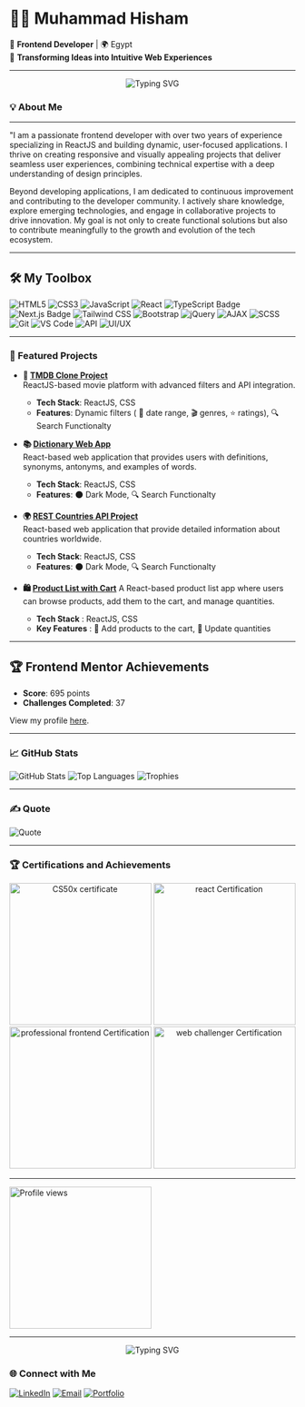 # 👨‍💻 Muhammad Hisham  

🚀 **Frontend Developer** | 🌍 Egypt  
🔎 **Transforming Ideas into Intuitive Web Experiences**  

---

<p align="center">
  <img src="https://readme-typing-svg.demolab.com?font=Fira+Code&weight=500&size=24&pause=1000&color=F75590&center=true&vCenter=true&width=435&lines=Hi+there!+👋;I'm+Mohamed+Hisham;A+Frontend+Developer" alt="Typing SVG" />
</p>

### 💡 About Me  

---

"I am a passionate frontend developer with over two years of experience specializing in ReactJS and building dynamic, user-focused applications. I thrive on creating responsive and visually appealing projects that deliver seamless user experiences, combining technical expertise with a deep understanding of design principles.

Beyond developing applications, I am dedicated to continuous improvement and contributing to the developer community. I actively share knowledge, explore emerging technologies, and engage in collaborative projects to drive innovation. My goal is not only to create functional solutions but also to contribute meaningfully to the growth and evolution of the   tech ecosystem.

---

## 🛠️ My Toolbox

![HTML5](https://img.shields.io/badge/HTML5-orange?style=for-the-badge&logo=html5&logoColor=white)
![CSS3](https://img.shields.io/badge/CSS3-blue?style=for-the-badge&logo=css3&logoColor=white)
![JavaScript](https://img.shields.io/badge/JavaScript-yellow?style=for-the-badge&logo=javascript&logoColor=white)
![React](https://img.shields.io/badge/React-61DAFB?style=for-the-badge&logo=react&logoColor=black)
![TypeScript Badge](https://img.shields.io/badge/TypeScript-007ACC?style=for-the-badge&logo=typescript&logoColor=white)
![Next.js Badge](https://img.shields.io/badge/Next.js-000000?style=for-the-badge&logo=next.js&logoColor=white)
![Tailwind CSS](https://img.shields.io/badge/TailwindCSS-38B2AC?style=for-the-badge&logo=tailwind-css&logoColor=white)
![Bootstrap](https://img.shields.io/badge/Bootstrap-purple?style=for-the-badge&logo=bootstrap&logoColor=white)
![jQuery](https://img.shields.io/badge/jQuery-0769AD?style=for-the-badge&logo=jquery&logoColor=white)
![AJAX](https://img.shields.io/badge/AJAX-blue?style=for-the-badge&logo=ajax&logoColor=white)
![SCSS](https://img.shields.io/badge/SCSS-CC6699?style=for-the-badge&logo=sass&logoColor=white)
![Git](https://img.shields.io/badge/Git-F05032?style=for-the-badge&logo=git&logoColor=white)
![VS Code](https://img.shields.io/badge/VSCode-007ACC?style=for-the-badge&logo=visual-studio-code&logoColor=white)
![API](https://img.shields.io/badge/API-Integration-lightblue?style=for-the-badge)
![UI/UX](https://img.shields.io/badge/UI%2FUX-Principles-green?style=for-the-badge)


---

### 🌟 Featured Projects  

- **🎥 [TMDB Clone Project](https://tmdb-clone2024.vercel.app/)**  
  ReactJS-based movie platform with advanced filters and API integration.  
  - **Tech Stack**: ReactJS, CSS
  - **Features**: Dynamic filters ( 📅 date range, 🎬 genres, ⭐ ratings), 🔍 Search Functionalty

- **📚 [Dictionary Web App](https://dictionary-web-app-lovat.vercel.app/)**  
  React-based web application that provides users with definitions, synonyms, antonyms, and examples of words.
  - **Tech Stack**: ReactJS, CSS
  - **Features**: 🌑 Dark Mode, 🔍 Search Functionalty

- **🌍 [REST Countries API Project](https://github.com/your-repo-link)**  
  React-based web application that provide detailed information about countries worldwide.  
  - **Tech Stack**: ReactJS, CSS
  - **Features**: 🌑 Dark Mode, 🔍 Search Functionalty

- **🛍️ [Product List with Cart](https://product-list-with-cart-main-puce.vercel.app/)**
  A React-based product list app where users can browse products, add them to the cart, and manage quantities.
  - **Tech Stack** : ReactJS, CSS
  - **Key Features** : 🛒 Add products to the cart, 🔄 Update quantities
---

## 🏆 Frontend Mentor Achievements

- **Score**: 695 points
- **Challenges Completed**: 37

View my profile [here](https://www.frontendmentor.io/profile/mohamedhesham221).

---

### 📈 GitHub Stats  

![GitHub Stats](https://github-readme-stats.vercel.app/api?username=mohamedhesham221&show_icons=true&theme=dark)
![Top Languages](https://github-readme-stats.vercel.app/api/top-langs/?username=mohamedhesham221&layout=compact&theme=dark)
![Trophies](https://github-profile-trophy.vercel.app/?username=mohamedhesham221&theme=darkhub&column=4)

---
### ✍️ Quote
![Quote](https://quotes-github-readme.vercel.app/api?type=horizontal&theme=dark&font=Roboto&animation=fade&emoji=1)

---

### 🏆 Certifications and Achievements

<div align="center">
  <img src="https://res.cloudinary.com/drfia8cgo/image/upload/v1733258472/CS50x_certificate-1_izbzzi.png" width="250" alt="CS50x certificate"> <img src="https://res.cloudinary.com/drfia8cgo/image/upload/v1733259137/React_certified-1_wnhvrw.png" width="250" alt="react Certification"> <img src="https://res.cloudinary.com/drfia8cgo/image/upload/v1733259147/professional_front_end_developer-1_ivvs3s.png" width="250" alt="professional frontend Certification"> <img src="https://res.cloudinary.com/drfia8cgo/image/upload/v1733259155/web_challenger_certificate-1_x498hl.png" width="250" alt="web challenger Certification">
</div>


---

<img src="https://komarev.com/ghpvc/?username=mohamedhesham221&style=social,&color=green&label=Profile%20Views&logo=github" alt="Profile views" width="250" />

---

<p align="center">
  <img src="https://readme-typing-svg.demolab.com?font=Fira+Code&weight=500&size=24&pause=1000&color=Thank+you+for+visiting!!" alt="Typing SVG" />
</p>

### 🌐 Connect with Me  

[![LinkedIn](https://img.shields.io/badge/LinkedIn-0077B5?style=for-the-badge&logo=linkedin&logoColor=white)](https://www.linkedin.com/in/muhammad-hisham-23544b253/)
[![Email](https://img.shields.io/badge/Email-D14836?style=for-the-badge&logo=gmail&logoColor=white)](mailto:muhammedheshamm2@gmail.com)
[![Portfolio](https://img.shields.io/badge/Portfolio-000000?style=for-the-badge&logo=firefox&logoColor=white)](https://muhammadhisham2024.netlify.app/)

